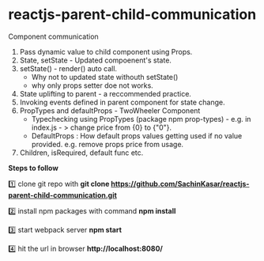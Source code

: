 # reactjs-parent-child-communication

Component communication

1. Pass dynamic value to child component using Props.
2. State, setState - Updated compoenent's state.
3. setState() - render() auto call.
     - Why not to updated state withouth setState()
     - why only props setter doe not works.  
4. State uplifting to parent - a reccommended practice.
5. Invoking events defined in parent component for state change. 
6. PropTypes and defaultProps - TwoWheeler Component
      - Typechecking using PropTypes (package npm prop-types) - e.g. in index.js - > change price from {0} to {"0"}.
      - DefaultProps : How default props values getting used if no value provided. e.g. remove props price from <TwoWheeler> usage.
7. Children, isRequired, default func etc.



**Steps to follow**

:one: clone git repo with 
**git clone https://github.com/SachinKasar/reactjs-parent-child-communication.git**

:two: install npm packages with command
**npm install**

:three: start webpack server
**npm start**

:four: hit the url in browser **http://localhost:8080/**



